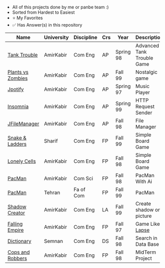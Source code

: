 ﻿* All of this projects done by me or panbe team :) 
* Sorted from Hardest to Easiest
* ⭐ My Favorites
* ✅ Has Answer(s) in this repository

| Name | University | Discipline | Crs | Year | Description | Badges |
| --- | --- | --- | --- | --- | --- | --- |
[Tank Trouble](https://github.com/Ahmadrezadl/University_Projects/tree/master/Java/TankTrouble) | AmirKabir | Com Eng | AP | Spring 98 | Advanced Tank Trouble Game | ⭐ |
[Plants vs Zombies](https://github.com/Ahmadrezadl/University_Projects/tree/master/Java/PvZ) | AmirKabir | Com Eng | AP | Fall 99 | Nostalgic game | ⭐ |
[Jpotify](https://github.com/Ahmadrezadl/University_Projects/tree/master/Java/Jpotify) | AmirKabir | Com Eng | AP | Spring 97 | Music Player | ✅⭐ |
[Insomnia](https://github.com/Ahmadrezadl/University_Projects/tree/master/Java/Insomnia) | AmirKabir | Com Eng | AP | Spring 99 | HTTP Request Sender | |
[JFileManager](https://github.com/Ahmadrezadl/University_Projects/tree/master/Java/JFileManager) | AmirKabir | Com Eng | AP | Fall 98 | File Manager | ✅ |
[Snake & Ladders](https://github.com/Ahmadrezadl/University_Projects/tree/master/Java/Snake%20and%20Ladders) | Sharif | Com Eng | FP | Fall 99 | Simple Board Game |  |
[Lonely Cells](https://github.com/Ahmadrezadl/University_Projects/tree/master/C/Lonely%20Cells) | AmirKabir| Com Eng | FP | Fall 98 | Simple Board Game | ✅ |
[PacMan](https://github.com/Ahmadrezadl/University_Projects/tree/master/C/Pacman) | AmirKabir | Com Sci | FP | Fall 98 | PacMan With Ai | ⭐ |
[PacMan](https://github.com/Ahmadrezadl/University_Projects/tree/master/C%2B%2B/PacMan) | Tehran | Fa of Com | FP | Fall 99 | PacMan | |
[Shadow Creator](https://github.com/Ahmadrezadl/University_Projects/tree/master/Python/Shadow) | AmirKabir | Com Eng | LA | Fall 99 | Create shadow on picture |  |
[Falling Empire](https://github.com/Ahmadrezadl/University_Projects/tree/master/C/Falling%20Empire) | AmirKabir | Com Eng | FP | Fall 97 | Game Like [Lapse](https://play.google.com/store/apps/details?id=com.cornago.stefano.lapse&hl=en) | ✅ |
[Dictionary](https://github.com/Ahmadrezadl/University_Projects/tree/master/C%2B%2B/Dictionary) | Semnan | Com Eng | DS | Fall 98 | Search in Data Base | ✅ |
[Cops and Robbers](https://github.com/Ahmadrezadl/University_Projects/tree/master/C/Cops%20And%20Robbers) | AmirKabir | Com Eng | FP | Fall 98 | MidTerm Project |  |
